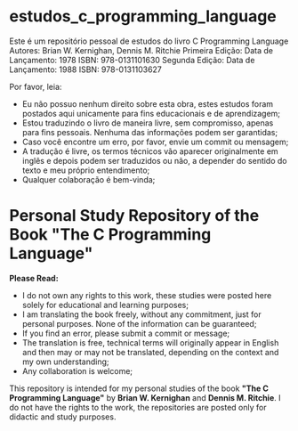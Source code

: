 # estudos_c_programming_language

Este é um repositório pessoal de estudos do livro C Programming Language 
    Autores: Brian W. Kernighan, Dennis M. Ritchie
    Primeira Edição:
        Data de Lançamento: 1978
        ISBN: 978-0131101630
    Segunda Edição:
        Data de Lançamento: 1988
        ISBN: 978-0131103627

Por favor, leia: 

* Eu não possuo nenhum direito sobre esta obra, estes estudos foram postados aqui unicamente para fins educacionais e de aprendizagem;
* Estou traduzindo o livro de maneira livre, sem compromisso, apenas para fins pessoais. Nenhuma das informações podem ser garantidas;
* Caso você encontre um erro, por favor, envie um commit ou mensagem; 
* A tradução é livre, os termos técnicos vão aparecer originalmente em inglês e depois podem ser traduzidos ou não, a depender do sentido do texto e meu próprio entendimento; 
* Qualquer colaboração é bem-vinda; 

# Personal Study Repository of the Book "The C Programming Language"

**Please Read:**

* I do not own any rights to this work, these studies were posted here solely for educational and learning purposes;
* I am translating the book freely, without any commitment, just for personal purposes. None of the information can be guaranteed;
* If you find an error, please submit a commit or message;
* The translation is free, technical terms will originally appear in English and then may or may not be translated, depending on the context and my own understanding;
* Any collaboration is welcome;

This repository is intended for my personal studies of the book **"The C Programming Language"** by **Brian W. Kernighan** and **Dennis M. Ritchie**. I do not have the rights to the work, the repositories are posted only for didactic and study purposes.


